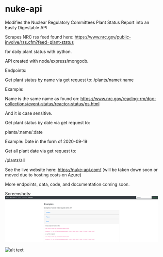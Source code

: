 # nuke-api
Modifies the Nuclear Regulatory Committees Plant Status Report into an Easily Digestable API

Scrapes NRC rss feed found here: 
https://www.nrc.gov/public-involve/rss.cfm?feed=plant-status

for daily plant status with python. 

API created with node/express/mongodb. 

Endpoints: 

Get plant status by name via get request to: 
/plants/name/:name

Example:

Name is the same name as found on: https://www.nrc.gov/reading-rm/doc-collections/event-status/reactor-status/ps.html

And it is case sensitive. 

Get plant status by date via get request to: 

plants/:name/:date

Example: Date in the form of 2020-09-19

Get all plant date via get request to: 

/plants/all

See the live website here: https://nuke-api.com/ (will be taken down soon or moved due to hosting costs on Azure)

More endpoints, data, code, and documentation coming soon. 

Screenshots:
![alt text](https://github.com/pizza-power/nuke-api/blob/master/images/nuke1.png?raw=true)

![alt text](https://github.com/pizza-power/nuke-api/blob/master/images/nuke2.png?raw=true)
